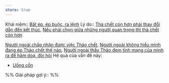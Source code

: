 ```yaml
---
share: true
---
```

Khái niệm:: [Bắt ép, ép buộc, ra lệnh](../T%E1%BB%AB%20%C4%91i%E1%BB%83n/Ti%C3%AAu%20c%E1%BB%B1c/B%E1%BA%AFt%20%C3%A9p,%20%C3%A9p%20bu%E1%BB%99c,%20ra%20l%E1%BB%87nh.md)
Lý do:: [Thà chết còn hơn phải thay đổi dẫn đến kết thúc](./Th%C3%A0%20ch%E1%BA%BFt%20c%C3%B2n%20h%C6%A1n%20ph%E1%BA%A3i%20thay%20%C4%91%E1%BB%95i%20d%E1%BA%ABn%20%C4%91%E1%BA%BFn%20k%E1%BA%BFt%20th%C3%BAc.md), [Nếu phải chọn giữa những người quan trọng thì thà chết còn hơn](N%C3%AA%CC%81u%20pha%CC%89i%20cho%CC%A3n%20gi%C6%B0%CC%83a%20nh%C6%B0%CC%83ng%20ng%C6%B0%C6%A1%CC%80i%20quan%20tro%CC%A3ng%20thi%CC%80%20tha%CC%80%20ch%C3%AA%CC%81t%20co%CC%80n%20h%C6%A1n.md)

[Người ngoài chấp nhận được việc Thảo chết](../C%C3%A1c%20v%C3%B2ng%20lu%E1%BA%A9n%20qu%E1%BA%A9n/Ti%E1%BA%BFp%20nh%E1%BA%ADn%20c%E1%BB%A7a%20ng%C6%B0%E1%BB%9Di%20ngo%C3%A0i/Ng%C6%B0%E1%BB%9Di%20ngo%C3%A0i%20ch%E1%BA%A5p%20nh%E1%BA%ADn%20%C4%91%C6%B0%E1%BB%A3c%20vi%E1%BB%87c%20Th%E1%BA%A3o%20ch%E1%BA%BFt.md), [Người ngoài không hiểu mình đang ép Thảo chết thế nào](../C%C3%A1c%20v%C3%B2ng%20lu%E1%BA%A9n%20qu%E1%BA%A9n/Ti%E1%BA%BFp%20nh%E1%BA%ADn%20c%E1%BB%A7a%20ng%C6%B0%E1%BB%9Di%20ngo%C3%A0i/Ng%C6%B0%E1%BB%9Di%20ngo%C3%A0i%20kh%C3%B4ng%20hi%E1%BB%83u%20m%C3%ACnh%20%C4%91ang%20%C3%A9p%20Th%E1%BA%A3o%20ch%E1%BA%BFt%20th%E1%BA%BF%20n%C3%A0o.md), [Người ngoài thấy Thảo đem tính mạng của mình ra để hăm doạ, đòi hỏi](../C%C3%A1c%20v%C3%B2ng%20lu%E1%BA%A9n%20qu%E1%BA%A9n/Ti%E1%BA%BFp%20nh%E1%BA%ADn%20c%E1%BB%A7a%20ng%C6%B0%E1%BB%9Di%20ngo%C3%A0i/Ng%C6%B0%E1%BB%9Di%20ngo%C3%A0i%20th%E1%BA%A5y%20Th%E1%BA%A3o%20%C4%91em%20t%C3%ADnh%20m%E1%BA%A1ng%20c%E1%BB%A7a%20m%C3%ACnh%20ra%20%C4%91%E1%BB%83%20h%C4%83m%20do%E1%BA%A1,%20%C4%91%C3%B2i%20h%E1%BB%8Fi.md)
Hệ quả của vấn đề này:
- [Uống cồn](../H%C3%A0nh%20vi/C%C3%B4ng%20b%E1%BB%91%20s%E1%BB%B1%20t%E1%BB%B1%20h%E1%BA%A1i,%20%C4%91e%20d%E1%BB%8Da/U%E1%BB%91ng%20c%E1%BB%93n.md)


%%
Giải pháp gợi ý:: 
%%


